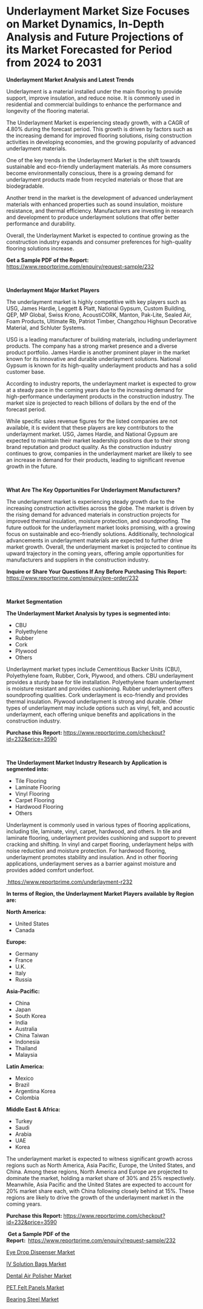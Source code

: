<p><h1>Underlayment Market Size Focuses on Market Dynamics, In-Depth Analysis and Future Projections of its Market Forecasted for Period from 2024 to 2031</h1></p><p><strong>Underlayment Market Analysis and Latest Trends</strong></p>
<p><p>Underlayment is a material installed under the main flooring to provide support, improve insulation, and reduce noise. It is commonly used in residential and commercial buildings to enhance the performance and longevity of the flooring material.</p><p>The Underlayment Market is experiencing steady growth, with a CAGR of 4.80% during the forecast period. This growth is driven by factors such as the increasing demand for improved flooring solutions, rising construction activities in developing economies, and the growing popularity of advanced underlayment materials.</p><p>One of the key trends in the Underlayment Market is the shift towards sustainable and eco-friendly underlayment materials. As more consumers become environmentally conscious, there is a growing demand for underlayment products made from recycled materials or those that are biodegradable.</p><p>Another trend in the market is the development of advanced underlayment materials with enhanced properties such as sound insulation, moisture resistance, and thermal efficiency. Manufacturers are investing in research and development to produce underlayment solutions that offer better performance and durability.</p><p>Overall, the Underlayment Market is expected to continue growing as the construction industry expands and consumer preferences for high-quality flooring solutions increase.</p></p>
<p><strong>Get a Sample PDF of the Report:&nbsp;</strong> <a href="https://www.reportprime.com/enquiry/request-sample/232">https://www.reportprime.com/enquiry/request-sample/232</a></p>
<p>&nbsp;</p>
<p><strong>Underlayment Major Market Players</strong></p>
<p><p>The underlayment market is highly competitive with key players such as USG, James Hardie, Leggett & Platt, National Gypsum, Custom Building, QEP, MP Global, Swiss Krono, AcoustiCORK, Manton, Pak-Lite, Sealed Air, Foam Products, Ultimate Rb, Patriot Timber, Changzhou Highsun Decorative Material, and Schluter Systems. </p><p>USG is a leading manufacturer of building materials, including underlayment products. The company has a strong market presence and a diverse product portfolio. James Hardie is another prominent player in the market known for its innovative and durable underlayment solutions. National Gypsum is known for its high-quality underlayment products and has a solid customer base. </p><p>According to industry reports, the underlayment market is expected to grow at a steady pace in the coming years due to the increasing demand for high-performance underlayment products in the construction industry. The market size is projected to reach billions of dollars by the end of the forecast period.</p><p>While specific sales revenue figures for the listed companies are not available, it is evident that these players are key contributors to the underlayment market. USG, James Hardie, and National Gypsum are expected to maintain their market leadership positions due to their strong brand reputation and product quality. As the construction industry continues to grow, companies in the underlayment market are likely to see an increase in demand for their products, leading to significant revenue growth in the future.</p></p>
<p>&nbsp;</p>
<p><strong>What Are The Key Opportunities For Underlayment Manufacturers?</strong></p>
<p><p>The underlayment market is experiencing steady growth due to the increasing construction activities across the globe. The market is driven by the rising demand for advanced materials in construction projects for improved thermal insulation, moisture protection, and soundproofing. The future outlook for the underlayment market looks promising, with a growing focus on sustainable and eco-friendly solutions. Additionally, technological advancements in underlayment materials are expected to further drive market growth. Overall, the underlayment market is projected to continue its upward trajectory in the coming years, offering ample opportunities for manufacturers and suppliers in the construction industry.</p></p>
<p><strong>Inquire or Share Your Questions If Any Before Purchasing This Report:</strong> <a href="https://www.reportprime.com/enquiry/pre-order/232">https://www.reportprime.com/enquiry/pre-order/232</a></p>
<p>&nbsp;</p>
<p><strong>Market Segmentation</strong></p>
<p><strong>The Underlayment Market Analysis by types is segmented into:</strong></p>
<p><ul><li>CBU</li><li>Polyethylene</li><li>Rubber</li><li>Cork</li><li>Plywood</li><li>Others</li></ul></p>
<p><p>Underlayment market types include Cementitious Backer Units (CBU), Polyethylene foam, Rubber, Cork, Plywood, and others. CBU underlayment provides a sturdy base for tile installation. Polyethylene foam underlayment is moisture resistant and provides cushioning. Rubber underlayment offers soundproofing qualities. Cork underlayment is eco-friendly and provides thermal insulation. Plywood underlayment is strong and durable. Other types of underlayment may include options such as vinyl, felt, and acoustic underlayment, each offering unique benefits and applications in the construction industry.</p></p>
<p><strong>Purchase this Report:&nbsp;</strong><a href="https://www.reportprime.com/checkout?id=232&price=3590">https://www.reportprime.com/checkout?id=232&price=3590</a></p>
<p>&nbsp;</p>
<p><strong>The Underlayment Market Industry Research by Application is segmented into:</strong></p>
<p><ul><li>Tile Flooring</li><li>Laminate Flooring</li><li>Vinyl Flooring</li><li>Carpet Flooring</li><li>Hardwood Flooring</li><li>Others</li></ul></p>
<p><p>Underlayment is commonly used in various types of flooring applications, including tile, laminate, vinyl, carpet, hardwood, and others. In tile and laminate flooring, underlayment provides cushioning and support to prevent cracking and shifting. In vinyl and carpet flooring, underlayment helps with noise reduction and moisture protection. For hardwood flooring, underlayment promotes stability and insulation. And in other flooring applications, underlayment serves as a barrier against moisture and provides added comfort underfoot.</p></p>
<p><a href="https://www.reportprime.com/underlayment-r232">&nbsp;https://www.reportprime.com/underlayment-r232</a></p>
<p><strong>In terms of Region, the Underlayment Market Players available by Region are:</strong></p>
<p>
    <p> <strong> North America: </strong>
        <ul>
            <li>United States</li>
            <li>Canada</li>
        </ul>
        </p> 
    <p> <strong> Europe: </strong>
        <ul>
            <li>Germany</li>
            <li>France</li>
            <li>U.K.</li>
            <li>Italy</li>
            <li>Russia</li>
        </ul>
        </p> 
    <p> <strong> Asia-Pacific: </strong>
        <ul>
            <li>China</li>
            <li>Japan</li>
            <li>South Korea</li>
            <li>India</li>
            <li>Australia</li>
            <li>China Taiwan</li>
            <li>Indonesia</li>
            <li>Thailand</li>
            <li>Malaysia</li>
        </ul>
        </p> 
    <p> <strong> Latin America: </strong>
        <ul>
            <li>Mexico</li>
            <li>Brazil</li>
            <li>Argentina Korea</li>
            <li>Colombia</li>
        </ul>
        </p> 
    <p> <strong> Middle East & Africa: </strong>
        <ul>
            <li>Turkey</li>
            <li>Saudi</li>
            <li>Arabia</li>
            <li>UAE</li>
            <li>Korea</li>
        </ul>
    </p>
    </p>
<p><p>The underlayment market is expected to witness significant growth across regions such as North America, Asia Pacific, Europe, the United States, and China. Among these regions, North America and Europe are projected to dominate the market, holding a market share of 30% and 25% respectively. Meanwhile, Asia Pacific and the United States are expected to account for 20% market share each, with China following closely behind at 15%. These regions are likely to drive the growth of the underlayment market in the coming years.</p></p>
<p><strong>Purchase this Report: </strong><a href="https://www.reportprime.com/checkout?id=232&price=3590">https://www.reportprime.com/checkout?id=232&price=3590</a></p>
<p>&nbsp;<strong>Get a Sample PDF of the Report:&nbsp;&nbsp;</strong><a href="https://www.reportprime.com/enquiry/request-sample/232">https://www.reportprime.com/enquiry/request-sample/232</a></p>
<p><strong></strong></p>
<p><p><a href="https://medium.com/@sean.peake0978/global-eye-drop-dispenser-market-analysis-trends-forecasts-and-growth-opportunities-2024-8e672052d163">Eye Drop Dispenser Market</a></p><p><a href="https://medium.com/@colin.dunca43545/insights-into-the-iv-solution-bags-market-size-which-is-expanding-with-a-8-8-cagr-from-2024-2031-8f9bdea4e545">IV Solution Bags Market</a></p><p><a href="https://medium.com/@zandould67856/dental-air-polisher-market-size-by-type-table-top-polisher-handy-polisher-by-product-26585209c1e2">Dental Air Polisher Market</a></p><p><a href="https://github.com/drzsklfn31/Market-Research-Report-List-1/blob/main/pet-felt-panels-market.md">PET Felt Panels Market</a></p><p><a href="https://github.com/lairestrong/Market-Research-Report-List-1/blob/main/bearing-steel-market.md">Bearing Steel Market</a></p></p>